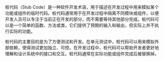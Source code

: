 桩代码（Stub Code）是一种软件开发术语，用于描述在开发过程中用来模拟某个功能或组件的临时代码。桩代码通常用于在开发过程中隔离不同模块或组件，以便开发人员可以专注于当前正在开发的部分，而不需要等待其他部分完成。桩代码可以是一个简单的函数、方法或类，它们提供了预期的输入和输出，但实际上并不执行实际的功能。

桩代码的主要目的是为了方便测试和开发。在单元测试中，桩代码可以用来模拟外部依赖，使得测试更加独立、可控。在开发过程中，桩代码可以帮助开发者更好地理解和设计系统中的接口和交互。桩代码通常在实际功能或组件完成后被替换掉。